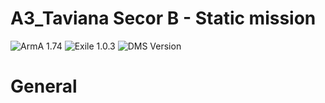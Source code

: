 # A3_Taviana Secor B - Static mission
![ArmA 1.74](https://img.shields.io/badge/Arma-1.74-blue.svg) ![Exile 1.0.3](https://img.shields.io/badge/Exile-1.0.3-C72651.svg) ![DMS Version](https://img.shields.io/badge/DMS%20Version-2017--09--07-blue.svg)

# General


